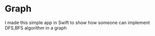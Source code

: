 # Graph
I made this simple app in Swift to show how someone can implement DFS,BFS algorithm in a graph
